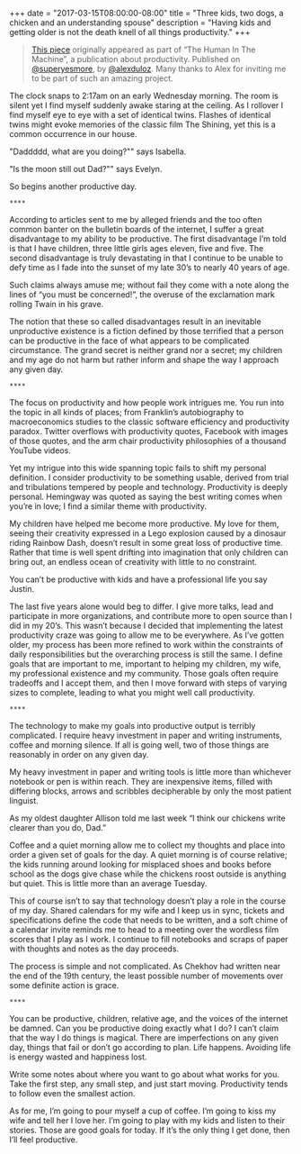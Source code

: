 +++
date = "2017-03-15T08:00:00-08:00"
title = "Three kids, two dogs, a chicken and an understanding spouse"
description = "Having kids and getting older is not the death knell of all things productivity."
+++

>[This piece](https://superyesmore.com/three-kids-two-dogs-a-chicken-and-an-understanding-spouse-1463cf9dd8d3b7da9fdba9ea2943ce7c) originally appeared as part of “The Human In The Machine”, a publication about productivity. Published on <a href="https://twitter.com/superyesmore">@superyesmore</a>, by <a href="https://twitter.com/alexduloz">@alexduloz</a>. Many thanks to Alex for inviting me to be part of such an amazing project.

The clock snaps to 2:17am on an early Wednesday morning. The room is silent yet I find myself suddenly awake staring at the ceiling. As I rollover I find myself eye to eye with a set of identical twins. Flashes of identical twins might evoke memories of the classic film The Shining, yet this is a common occurrence in our house.

"Daddddd, what are you doing?"" says Isabella.

"Is the moon still out Dad?"" says Evelyn.

So begins another productive day.

`****`

According to articles sent to me by alleged friends and the too often common banter on the bulletin boards of the internet, I suffer a great disadvantage to my ability to be productive. The first disadvantage I’m told is that I have children, three little girls ages eleven, five and five. The second disadvantage is truly devastating in that I continue to be unable to defy time as I fade into the sunset of my late 30’s to nearly 40 years of age.

Such claims always amuse me; without fail they come with a note along the lines of “you must be concerned!”, the overuse of the exclamation mark rolling Twain in his grave.

The notion that these so called disadvantages result in an inevitable unproductive existence is a fiction defined by those terrified that a person can be productive in the face of what appears to be complicated circumstance. The grand secret is neither grand nor a secret; my children and my age do not harm but rather inform and shape the way I approach any given day.

`****`

The focus on productivity and how people work intrigues me. You run into the topic in all kinds of places; from Franklin’s autobiography to macroeconomics studies to the classic software efficiency and productivity paradox. Twitter overflows with productivity quotes, Facebook with images of those quotes, and the arm chair productivity philosophies of a thousand YouTube videos.

Yet my intrigue into this wide spanning topic fails to shift my personal definition. I consider productivity to be something usable, derived from trial and tribulations tempered by people and technology. Productivity is deeply personal. Hemingway was quoted as saying the best writing comes when you’re in love; I find a similar theme with productivity.

My children have helped me become more productive. My love for them, seeing their creativity expressed in a Lego explosion caused by a dinosaur riding Rainbow Dash, doesn’t result in some great loss of productive time. Rather that time is well spent drifting into imagination that only children can bring out, an endless ocean of creativity with little to no constraint.

You can’t be productive with kids and have a professional life you say Justin.

The last five years alone would beg to differ. I give more talks, lead and participate in more organizations, and contribute more to open source than I did in my 20’s. This wasn’t because I decided that implementing the latest productivity craze was going to allow me to be everywhere. As I’ve gotten older, my process has been more refined to work within the constraints of daily responsibilities but the overarching process is still the same. I define goals that are important to me, important to helping my children, my wife, my professional existence and my community. Those goals often require tradeoffs and I accept them, and then I move forward with steps of varying sizes to complete, leading to what you might well call productivity.

`****`

The technology to make my goals into productive output is terribly complicated. I require heavy investment in paper and writing instruments, coffee and morning silence. If all is going well, two of those things are reasonably in order on any given day.

My heavy investment in paper and writing tools is little more than whichever notebook or pen is within reach. They are inexpensive items, filled with differing blocks, arrows and scribbles decipherable by only the most patient linguist.

As my oldest daughter Allison told me last week “I think our chickens write clearer than you do, Dad.”

Coffee and a quiet morning allow me to collect my thoughts and place into order a given set of goals for the day. A quiet morning is of course relative; the kids running around looking for misplaced shoes and books before school as the dogs give chase while the chickens roost outside is anything but quiet. This is little more than an average Tuesday.

This of course isn’t to say that technology doesn’t play a role in the course of my day. Shared calendars for my wife and I keep us in sync, tickets and specifications define the code that needs to be written, and a soft chime of a calendar invite reminds me to head to a meeting over the wordless film scores that I play as I work. I continue to fill notebooks and scraps of paper with thoughts and notes as the day proceeds.

The process is simple and not complicated. As Chekhov had written near the end of the 19th century, the least possible number of movements over some definite action is grace.

`****`

You can be productive, children, relative age, and the voices of the internet be damned. Can you be productive doing exactly what I do? I can’t claim that the way I do things is magical. There are imperfections on any given day, things that fail or don’t go according to plan. Life happens. Avoiding life is energy wasted and happiness lost.

Write some notes about where you want to go about what works for you. Take the first step, any small step, and just start moving. Productivity tends to follow even the smallest action.

As for me, I’m going to pour myself a cup of coffee. I’m going to kiss my wife and tell her I love her. I’m going to play with my kids and listen to their stories. Those are good goals for today. If it’s the only thing I get done, then I’ll feel productive.